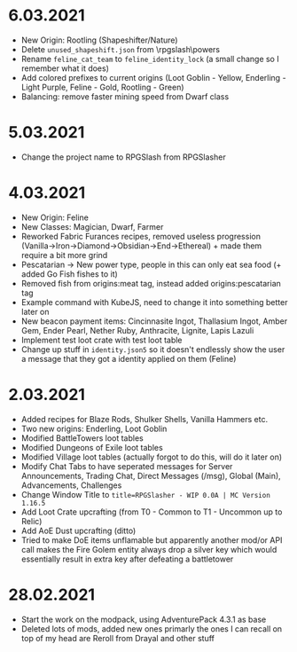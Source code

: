 # 6.03.2021
- New Origin: Rootling (Shapeshifter/Nature)
- Delete ``unused_shapeshift.json`` from \rpgslash\powers
- Rename ``feline_cat_team`` to ``feline_identity_lock`` (a small change so I remember what it does)
- Add colored prefixes to current origins (Loot Goblin - Yellow, Enderling - Light Purple, Feline - Gold, Rootling - Green)
- Balancing: remove faster mining speed from Dwarf class


# 5.03.2021
- Change the project name to RPGSlash from RPGSlasher


# 4.03.2021
- New Origin: Feline
- New Classes: Magician, Dwarf, Farmer
- Reworked Fabric Furances recipes, removed useless progression (Vanilla->Iron->Diamond->Obsidian->End->Ethereal) + made them require a bit more grind
- Pescatarian -> New power type, people in this can only eat sea food (+ added Go Fish fishes to it)
- Removed fish from origins:meat tag, instead added origins:pescatarian tag
- Example command with KubeJS, need to change it into something better later on
- New beacon payment items: Cincinnasite Ingot, Thallasium Ingot, Amber Gem, Ender Pearl, Nether Ruby, Anthracite, Lignite, Lapis Lazuli
- Implement test loot crate with test loot table
- Change up stuff in ``identity.json5`` so it doesn't endlessly show the user a message that they got a identity applied on them (Feline)


# 2.03.2021
- Added recipes for Blaze Rods, Shulker Shells, Vanilla Hammers etc.
- Two new origins: Enderling, Loot Goblin
- Modified BattleTowers loot tables
- Modified Dungeons of Exile loot tables
- Modified Village loot tables (actually forgot to do this, will do it later on)
- Modify Chat Tabs to have seperated messages for Server Announcements, Trading Chat, Direct Messages (/msg), Global (Main), Advancements, Challenges
- Change Window Title to ``title=RPGSlasher - WIP 0.0A | MC Version 1.16.5``
- Add Loot Crate upcrafting (from T0 - Common to T1 - Uncommon up to Relic)
- Add AoE Dust upcrafting (ditto)
- Tried to make DoE items unflamable but apparently another mod/or API call makes the Fire Golem entity always drop a silver key which would essentially result in extra key after defeating a battletower

# 28.02.2021
- Start the work on the modpack, using AdventurePack 4.3.1 as base
- Deleted lots of mods, added new ones primarly the ones I can recall on top of my head are Reroll from Drayal and other stuff
